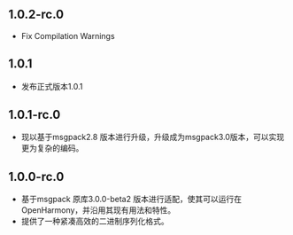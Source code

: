 ## 1.0.2-rc.0
- Fix Compilation Warnings

## 1.0.1
- 发布正式版本1.0.1

## 1.0.1-rc.0
- 现以基于msgpack2.8 版本进行升级，升级成为msgpack3.0版本，可以实现更为复杂的编码。 

## 1.0.0-rc.0
- 基于msgpack 原库3.0.0-beta2 版本进行适配，使其可以运行在 OpenHarmony，并沿用其现有用法和特性。
- 提供了一种紧凑高效的二进制序列化格式。